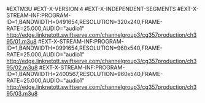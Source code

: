 #EXTM3U
#EXT-X-VERSION:4
#EXT-X-INDEPENDENT-SEGMENTS
#EXT-X-STREAM-INF:PROGRAM-ID=1,BANDWIDTH=0491654,RESOLUTION=320x240,FRAME-RATE=25.000,AUDIO="audio1"
http://edge.linknetott.swiftserve.com/channelgroup3/cg357production/ch395/01.m3u8
#EXT-X-STREAM-INF:PROGRAM-ID=1,BANDWIDTH=0991654,RESOLUTION=960x540,FRAME-RATE=25.000,AUDIO="audio1"
http://edge.linknetott.swiftserve.com/channelgroup3/cg357production/ch395/02.m3u8
#EXT-X-STREAM-INF:PROGRAM-ID=1,BANDWIDTH=2400567,RESOLUTION=960x540,FRAME-RATE=25.000,AUDIO="audio1"
http://edge.linknetott.swiftserve.com/channelgroup3/cg357production/ch395/03.m3u8
